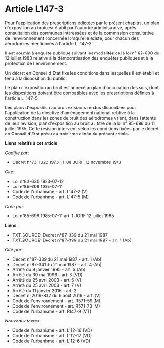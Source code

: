 # Article L147-3

Pour l'application des prescriptions édictées par le présent chapitre, un plan d'exposition au bruit est établi par
l'autorité administrative, après consultation des communes intéressées et de la commission consultative de l'environnement
concernée lorsqu'elle existe, pour chacun des aérodromes mentionnés à l'article L. 147-2.

Il est soumis à enquête publique suivant les modalités de la loi n° 83-630 du 12 juillet 1983 relative à la démocratisation
des enquêtes publiques et à la protection de l'environnement.

Un décret en Conseil d'Etat fixe les conditions dans lesquelles il est établi et tenu à la disposition du public.

Le plan d'exposition au bruit est annexé au plan d'occupation des sols, dont les dispositions doivent être compatibles avec
les prescriptions définies à l'article L. 147-5.

Les plans d'exposition au bruit existants rendus disponibles pour l'application de la directive d'aménagement national
relative à la construction dans les zones de bruit des aérodromes valent, dans l'attente de leur révision, plan d'exposition
au bruit au titre de la loi n° 85-696 du 11 juillet 1985. Cette révision intervient selon les conditions fixées par le décret
en Conseil d'Etat prévu au troisième alinéa du présent article.

**Liens relatifs à cet article**

_Codifié par_:

  - Décret n°73-1022 1973-11-08 JORF 13 novembre 1973

_Cite_:

  - Loi n°83-630 1983-07-12
  - Loi n°85-696 1985-07-11
  - Code de l'urbanisme - art. L147-2 (V)
  - Code de l'urbanisme - art. L147-5 (M)

_Créé par_:

  - Loi n°85-696 1985-07-11 art. 1 JORF 12 juillet 1985

**Liens**:

  - TXT_SOURCE: Décret n°87-339 du 21 mai 1987
  - TXT_SOURCE: Décret n°87-339 du 21 mai 1987 - art. 1 (Ab)

_Cité par_:

  - Décret n°87-339 du 21 mai 1987 - art. 1 (Ab)
  - Décret n°87-341 du 21 mai 1987 - art. 4 (Ab)
  - Arrêté du 9 janvier 1995 - art. 5 (Ab)
  - Arrêté du 30 mai 1996 - art. 8 (VD)
  - Arrêté du 25 avril 2003 - art. 5 (V)
  - Arrêté du 25 avril 2003 - art. 7 (V)
  - Arrêté du 11 janvier 2016 - art. 2
  - Décret n°2019-832 du 6 août 2019 - art. (V)
  - Code de l'environnement - art. R571-59 (M)
  - Code de l'environnement - art. R571-73 (M)
  - Code de l'urbanisme - art. R147-9 (VT)

_Nouveaux textes_:

  - Code de l'urbanisme - art. L112-16 (VD)
  - Code de l'urbanisme - art. L112-17 (VD)
  - Code de l'urbanisme - art. L112-6 (VD)
